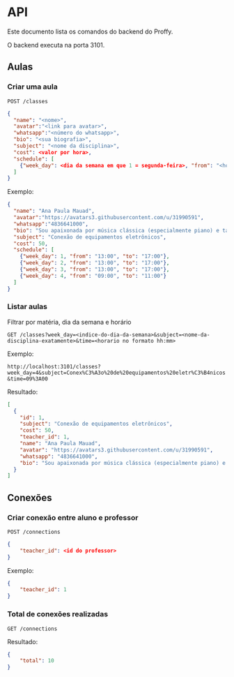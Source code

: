 # API

Este documento lista os comandos do backend do Proffy.

O backend executa na porta 3101.

## Aulas

### Criar uma aula

`POST /classes`

```JSON
{
  "name": "<nome>",
  "avatar":"<link para avatar>",
  "whatsapp":"<número do whatsapp>",
  "bio": "<sua biografia>",
  "subject": "<nome da disciplina>",
  "cost": <valor por hora>,
  "schedule": [
    {"week_day": <dia da semana em que 1 = segunda-feira>, "from": "<horário no formato hh:mm>", "to": "<horário no formato hh:mm>"}
  ]
}
```

Exemplo:

```JSON
{
  "name": "Ana Paula Mauad",
  "avatar":"https://avatars3.githubusercontent.com/u/31990591",
  "whatsapp":"4836641000",
  "bio": "Sou apaixonada por música clássica (especialmente piano) e também gosto de rock, pop, samba e choro.<br /><br />Para ouvir esta música com qualidade e também acompanhar os vídeos, é preciso conectar vários equipamentos eletrônicos, às vezes equipamentos antigos. Como muitas pessoas desconhecem como fazer exatamente isto, este curso irá mostrar as diferenças entre os conectores, a sua finalidade e as várias possibilidades de combinações.",
  "subject": "Conexão de equipamentos eletrônicos",
  "cost": 50,
  "schedule": [
    {"week_day": 1, "from": "13:00", "to": "17:00"},
    {"week_day": 2, "from": "13:00", "to": "17:00"},
    {"week_day": 3, "from": "13:00", "to": "17:00"},
    {"week_day": 4, "from": "09:00", "to": "11:00"}
  ]
}
```

### Listar aulas

Filtrar por matéria, dia da semana e horário

`GET /classes?week_day=<indice-do-dia-da-semana>&subject=<nome-da-disciplina-exatamente>&time=<horario no formato hh:mm>`

Exemplo:

`http://localhost:3101/classes?week_day=4&subject=Conex%C3%A3o%20de%20equipamentos%20eletr%C3%B4nicos&time=09%3A00`

Resultado:

```JSON
[
  {
    "id": 1,
    "subject": "Conexão de equipamentos eletrônicos",
    "cost": 50,
    "teacher_id": 1,
    "name": "Ana Paula Mauad",
    "avatar": "https://avatars3.githubusercontent.com/u/31990591",
    "whatsapp": "4836641000",
    "bio": "Sou apaixonada por música clássica (especialmente piano) e também gosto de rock, pop, samba e choro.<br /><br />Para ouvir esta música com qualidade e também acompanhar os vídeos, é preciso conectar vários equipamentos eletrônicos, às vezes equipamentos antigos. Como muitas pessoas desconhecem como fazer exatamente isto, este curso irá mostrar as diferenças entre os conectores, a sua finalidade e as várias possibilidades de combinações."
  }
]
```

## Conexões

### Criar conexão entre aluno e professor

`POST /connections`

```JSON
{
	"teacher_id": <id do professor>
}
```

Exemplo:

```JSON
{
	"teacher_id": 1
}
```

### Total de conexões realizadas

`GET /connections`

Resultado:

```JSON
{
	"total": 10
}
```
